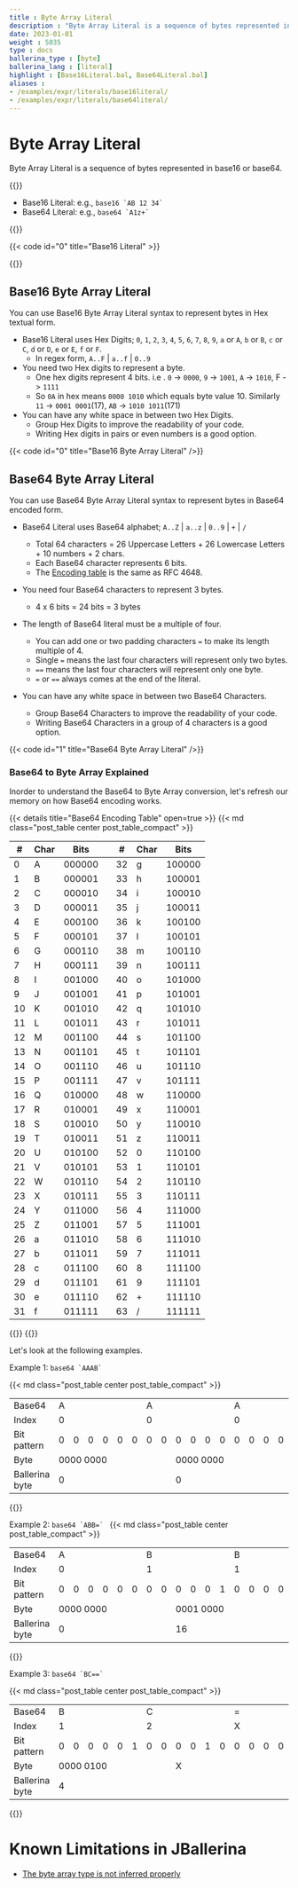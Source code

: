 ```yaml
---
title : Byte Array Literal
description : "Byte Array Literal is a sequence of bytes represented in base16 or base64."
date: 2023-01-01
weight : 5035
type : docs
ballerina_type : [byte]
ballerina_lang : [literal]
highlight : [Base16Literal.bal, Base64Literal.bal]
aliases :
- /examples/expr/literals/base16literal/
- /examples/expr/literals/base64literal/
---
```


# Byte Array Literal

Byte Array Literal is a sequence of bytes represented in base16 or base64.

<!--more-->

{{<md class="syntax">}}

* Base16 Literal: e.g., ``base16 `AB 12 34` `` 
* Base64 Literal: e.g., ``base64 `A1z+` ``

{{</md>}}

{{< code id="0" title="Base16 Literal" >}}

{{</md>}}

## Base16 Byte Array Literal

You can use Base16 Byte Array Literal syntax to represent bytes in Hex textual form.

- Base16 Literal uses Hex Digits; `0`, `1`, `2`, `3`, `4`, `5`, `6`, `7`, `8`, `9`, `a` or `A`, `b` or `B`, `c` or `C`, `d` or `D`, `e` or `E`, `f` or `F`.
    - In regex form, `A..F` | `a..f` | `0..9`
- You need two Hex digits to represent a byte.
    - One hex digits represent 4 bits. i.e . `0` -> `0000`, `9` -> `1001`, `A` -> `1010`, F -> `1111`
    - So `0A` in hex means `0000 1010` which equals byte value 10. Similarly `11` -> `0001 0001`(17), `AB` -> `1010 1011`(171)
- You can have any white space in between two Hex Digits.
    - Group Hex Digits to improve the readability of your code.
    - Writing Hex digits in pairs or even numbers is a good option. 

{{< code id="0" title="Base16 Byte Array Literal" />}}

## Base64 Byte Array Literal

You can use Base64 Byte Array Literal syntax to represent bytes in Base64 encoded form.

- Base64 Literal uses Base64 alphabet; `A..Z` | `a..z` | `0..9` | `+` | `/`
    - Total 64 characters = 26 Uppercase Letters + 26 Lowercase Letters + 10 numbers + 2 chars.
    - Each Base64 character represents 6 bits.
    - The [Encoding table](#base-64-encoding-table) is the same as RFC 4648.

- You need four Base64 characters to represent 3 bytes.
    - 4 x 6 bits = 24 bits = 3 bytes
- The length of Base64 literal must be a multiple of four.
    - You can add one or two padding characters `=` to make its length multiple of 4.
    - Single `=` means the last four characters will represent only two bytes.
    - `==` means the last four characters will represent only one byte.
    - `=` or `==` always comes at the end of the literal.
- You can have any white space in between two Base64 Characters.
    - Group Base64 Characters to improve the readability of your code.
    - Writing Base64 Characters in a group of 4 characters is a good option.

{{< code id="1" title="Base64 Byte Array Literal" />}}

### Base64 to Byte Array Explained

Inorder to understand the Base64 to Byte Array conversion, let's refresh our memory on how Base64 encoding works.

{{< details title="Base64 Encoding Table" open=true >}}
{{< md class="post_table center post_table_compact" >}}

| #   | Char | Bits   |     | #   | Char | Bits   |
|-----|------|--------|-----|-----|------|--------|
| 0   | A    | 000000 |     | 32  | g    | 100000 |
| 1   | B    | 000001 |     | 33  | h    | 100001 |
| 2   | C    | 000010 |     | 34  | i    | 100010 |
| 3   | D    | 000011 |     | 35  | j    | 100011 |
| 4   | E    | 000100 |     | 36  | k    | 100100 |
| 5   | F    | 000101 |     | 37  | l    | 100101 |
| 6   | G    | 000110 |     | 38  | m    | 100110 |
| 7   | H    | 000111 |     | 39  | n    | 100111 |
| 8   | I    | 001000 |     | 40  | o    | 101000 |
| 9   | J    | 001001 |     | 41  | p    | 101001 |
| 10  | K    | 001010 |     | 42  | q    | 101010 |
| 11  | L    | 001011 |     | 43  | r    | 101011 |
| 12  | M    | 001100 |     | 44  | s    | 101100 |
| 13  | N    | 001101 |     | 45  | t    | 101101 |
| 14  | O    | 001110 |     | 46  | u    | 101110 |
| 15  | P    | 001111 |     | 47  | v    | 101111 |
| 16  | Q    | 010000 |     | 48  | w    | 110000 |
| 17  | R    | 010001 |     | 49  | x    | 110001 |
| 18  | S    | 010010 |     | 50  | y    | 110010 |
| 19  | T    | 010011 |     | 51  | z    | 110011 |
| 20  | U    | 010100 |     | 52  | 0    | 110100 |
| 21  | V    | 010101 |     | 53  | 1    | 110101 |
| 22  | W    | 010110 |     | 54  | 2    | 110110 |
| 23  | X    | 010111 |     | 55  | 3    | 110111 |
| 24  | Y    | 011000 |     | 56  | 4    | 111000 |
| 25  | Z    | 011001 |     | 57  | 5    | 111001 |
| 26  | a    | 011010 |     | 58  | 6    | 111010 |
| 27  | b    | 011011 |     | 59  | 7    | 111011 |
| 28  | c    | 011100 |     | 60  | 8    | 111100 |
| 29  | d    | 011101 |     | 61  | 9    | 111101 |
| 30  | e    | 011110 |     | 62  | +    | 111110 |
| 31  | f    | 011111 |     | 63  | /    | 111111 |
{{</md>}}
{{</details>}}

Let's look at the following examples.


Example 1: ``base64 `AAAB` ``

{{< md class="post_table center post_table_compact" >}}
<table>
  <tr>
    <td>Base64</td>
    <td colspan="6">A</td>
    <td colspan="6">A</td>
    <td colspan="6">A</td>
    <td colspan="6">B</td>
  </tr>
  <tr>
    <td>Index</td>
    <td colspan="6">0</td>
    <td colspan="6">0</td>
    <td colspan="6">0</td>
    <td colspan="6">1</td>
  </tr>
  <tr>
    <td>Bit pattern</td>
    <td>0</td><td>0</td><td>0</td><td>0</td><td>0</td><td>0</td>
    <td>0</td><td>0</td><td>0</td><td>0</td><td>0</td><td>0</td>
    <td>0</td><td>0</td><td>0</td><td>0</td><td>0</td><td>0</td>
    <td>0</td><td>0</td><td>0</td><td>0</td><td>0</td><td>1</td>
  </tr>
  <tr>
    <td>Byte</td>
    <td colspan="8">0000 0000</td>
    <td colspan="8">0000 0000</td>
    <td colspan="8">0000 00001</td>
  </tr>
  <tr>
    <td>Ballerina byte</td>
    <td colspan="8">0</td>
    <td colspan="8">0</td>
    <td colspan="8">1</td>
  </tr>
</table>
{{</md>}}

Example 2: ``base64 `ABB=` ``
{{< md class="post_table center post_table_compact" >}}
<table>
  <tr>
    <td>Base64</td>
    <td colspan="6">A</td>
    <td colspan="6">B</td>
    <td colspan="6">B</td>
    <td colspan="6">=</td>
  </tr>
  <tr>
    <td>Index</td>
    <td colspan="6">0</td>
    <td colspan="6">1</td>
    <td colspan="6">1</td>
    <td colspan="6">X</td>
  </tr>
  <tr>
    <td>Bit pattern</td>
    <td>0</td><td>0</td><td>0</td><td>0</td><td>0</td><td>0</td>
    <td>0</td><td>0</td><td>0</td><td>0</td><td>0</td><td>1</td>
    <td>0</td><td>0</td><td>0</td><td>0</td><td>0</td><td>1</td>
    <td>0</td><td>0</td><td>0</td><td>0</td><td>0</td><td>0</td>
  </tr>
  <tr>
    <td>Byte</td>
    <td colspan="8">0000 0000</td>
    <td colspan="8">0001 0000</td>
    <td colspan="8">x</td>
  </tr>
  <tr>
    <td>Ballerina byte</td>
    <td colspan="8">0</td>
    <td colspan="8">16</td>
    <td colspan="8"></td>
  </tr>
</table>
{{</md>}}

Example 3: ``base64 `BC==` ``

{{< md class="post_table center post_table_compact" >}}
<table>
  <tr class>
    <td>Base64</td>
    <td colspan="6">B</td>
    <td colspan="6">C</td>
    <td colspan="6">=</td>
    <td colspan="6">=</td>
  </tr>
  <tr>
    <td>Index</td>
    <td colspan="6">1</td>
    <td colspan="6">2</td>
    <td colspan="6">X</td>
    <td colspan="6">X</td>
  </tr>
  <tr>
    <td>Bit pattern</td>
    <td>0</td><td>0</td><td>0</td><td>0</td><td>0</td><td>1</td>
    <td>0</td><td>0</td><td>0</td><td>0</td><td>1</td><td>0</td>
    <td>0</td><td>0</td><td>0</td><td>0</td><td>0</td><td>0</td>
    <td>0</td><td>0</td><td>0</td><td>0</td><td>0</td><td>0</td>
  </tr>
  <tr>
    <td>Byte</td>
    <td colspan="8">0000 0100</td>
    <td colspan="8">X</td>
    <td colspan="8">X</td>
  </tr>
  <tr>
    <td>Ballerina byte</td>
    <td colspan="8">4</td>
    <td colspan="8"></td>
    <td colspan="8"></td>
  </tr>
</table>
{{</md>}}


# Known Limitations in JBallerina

- [The byte array type is not inferred properly](https://github.com/ballerina-platform/ballerina-lang/issues/32542)